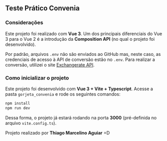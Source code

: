 ## Teste Prático Convenia

### Considerações
Este projeto foi realizado com **Vue 3**. Um dos principais diferenciais do Vue 3 para o Vue 2 é a introdução da **Composition API** (no qual o projeto foi desenvolvido).

Por padrão, arquivos `.env` não são enviados ao GitHub mas, neste caso, as credenciais de acesso à API de conversão estão no `.env`.
Para realizar a conversão, utilizei o site [Exchangerate API](https://www.exchangerate-api.com/).

### Como inicializar o projeto

Este projeto foi desenvolvido com **Vue 3 + Vite + Typescript**. Acesse a pasta `gorjeta_convenia` e rode os seguintes comandos:

```sh
npm install
npm run dev
```

Dessa forma, o projeto já estará rodando na porta **3000** (pré-definida no arquivo `vite.config.ts`).

Projeto realizado por **Thiago Marcelino Aguiar** =D
